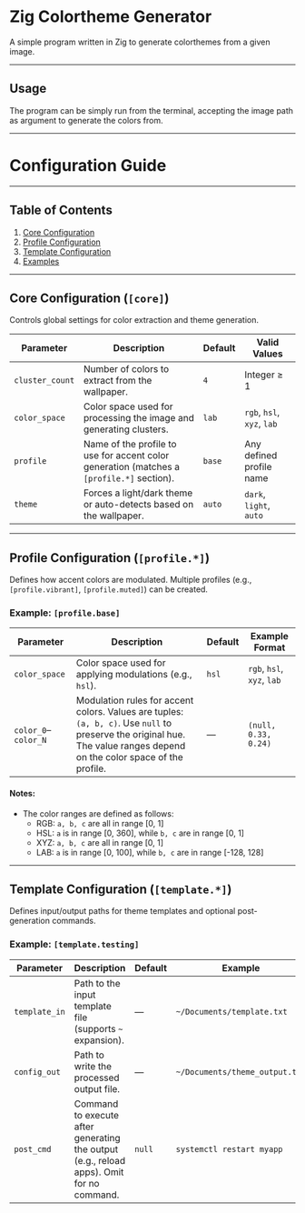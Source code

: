 # Zig Colortheme Generator
A simple program written in Zig to generate colorthemes from a given image.

---

## Usage
The program can be simply run from the terminal, accepting the image path as argument to generate the colors from.

---

# Configuration Guide

---

## Table of Contents
1. [Core Configuration](#core-configuration)
2. [Profile Configuration](#profile-configuration)
3. [Template Configuration](#template-configuration)
4. [Examples](#examples)

---

## Core Configuration (`[core]`)
Controls global settings for color extraction and theme generation.

| Parameter         | Description                                                                                  | Default | Valid Values                     |
|-------------------|----------------------------------------------------------------------------------------------|---------|----------------------------------|
| `cluster_count`   | Number of colors to extract from the wallpaper.                                              | `4`     | Integer ≥ 1                      |
| `color_space`     | Color space used for processing the image and generating clusters.                           | `lab`   | `rgb`, `hsl`, `xyz`, `lab`       |
| `profile`         | Name of the profile to use for accent color generation (matches a `[profile.*]` section).    | `base`  | Any defined profile name         |
| `theme`           | Forces a light/dark theme or auto-detects based on the wallpaper.                            | `auto`  | `dark`, `light`, `auto`          |

---

## Profile Configuration (`[profile.*]`)
Defines how accent colors are modulated. Multiple profiles (e.g., `[profile.vibrant]`, `[profile.muted]`) can be created.

### Example: `[profile.base]`
| Parameter         | Description                                                                                  | Default | Example Format                   |
|-------------------|----------------------------------------------------------------------------------------------|---------|----------------------------------|
| `color_space`     | Color space used for applying modulations (e.g., `hsl`).                                                                                                                  | `hsl`   | `rgb`, `hsl`, `xyz`, `lab`       |
| `color_0`–`color_N` | Modulation rules for accent colors. Values are tuples: `(a, b, c)`. Use `null` to preserve the original hue. The value ranges depend on the color space of the profile. | —       | `(null, 0.33, 0.24)`             |

#### Notes:
- The color ranges are defined as follows:
   - RGB: `a, b, c` are all in range \[0, 1\]
   - HSL: `a` is in range \[0, 360\], while `b, c` are in range \[0, 1\]
   - XYZ: `a, b, c` are all in range \[0, 1\]
   - LAB: `a` is in range \[0, 100\], while `b, c` are in range \[-128, 128\]

---

## Template Configuration (`[template.*]`)
Defines input/output paths for theme templates and optional post-generation commands.

### Example: `[template.testing]`
| Parameter         | Description                                                                                  | Default | Example                          |
|-------------------|----------------------------------------------------------------------------------------------|---------|----------------------------------|
| `template_in`     | Path to the input template file (supports `~` expansion).                                    | —       | `~/Documents/template.txt`       |
| `config_out`      | Path to write the processed output file.                                                     | —       | `~/Documents/theme_output.txt`   |
| `post_cmd`        | Command to execute after generating the output (e.g., reload apps). Omit for no command.      | `null`  | `systemctl restart myapp`       |
